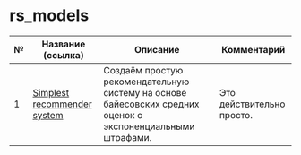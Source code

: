 # rs_models

|№|Название (ссылка)|Описание|Комментарий|
|-|-|-|-|
|1|[Simplest recommender system]()|Создаём простую рекомендательную систему на основе байесовских средних оценок с экспоненциальными штрафами.|Это действительно просто.|

